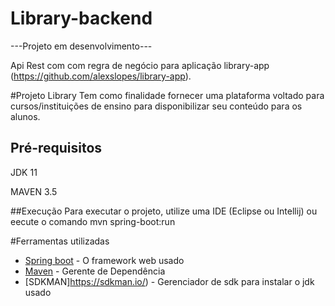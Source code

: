 # Library-backend
---Projeto em desenvolvimento---

Api Rest com com regra de negócio para aplicação library-app (https://github.com/alexslopes/library-app). 

#Projeto Library
Tem como finalidade fornecer uma plataforma voltado para cursos/instituições de ensino para disponibilizar seu conteúdo para os alunos.

## Pré-requisitos
JDK 11

MAVEN 3.5

##Execução
Para executar o projeto, utilize uma IDE (Eclipse ou Intellij) ou eecute o comando mvn spring-boot:run

#Ferramentas utilizadas
* [Spring boot](https://docs.spring.io/spring-boot/docs/current/reference/htmlsingle/#using) - O framework web usado
* [Maven](https://maven.apache.org/) - Gerente de Dependência
* [SDKMAN]https://sdkman.io/) - Gerenciador de sdk para instalar o jdk usado
